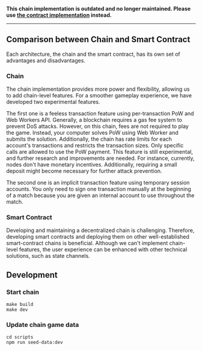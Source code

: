 **This chain implementation is outdated and no longer maintained. Please use [the contract implementation](../contract/README.md) instead.**

---

## Comparison between Chain and Smart Contract

Each architecture, the chain and the smart contract, has its own set of advantages and disadvantages.

### Chain

The chain implementation provides more power and flexibility, allowing us to add chain-level features. For a smoother gameplay experience, we have developed two experimental features.

The first one is a feeless transaction feature using per-transaction PoW and Web Workers API. Generally, a blockchain requires a gas fee system to prevent DoS attacks. However, on this chain, fees are not required to play the game. Instead, your computer solves PoW using Web Worker and submits the solution. Additionally, the chain has rate limits for each account's transactions and restricts the transaction sizes. Only specific calls are allowed to use the PoW payment. This feature is still experimental, and further research and improvements are needed. For instance, currently, nodes don't have monetary incentives. Additionally, requiring a small deposit might become necessary for further attack prevention.

The second one is an implicit transaction feature using temporary session accounts. You only need to sign one transaction manually at the beginning of a match because you are given an internal account to use throughout the match.

### Smart Contract

Developing and maintaining a decentralized chain is challenging. Therefore, developing smart contracts and deploying them on other well-established smart-contract chains is beneficial. Although we can't implement chain-level features, the user experience can be enhanced with other technical solutions, such as state channels.

## Development

### Start chain

```
make build
make dev
```

### Update chain game data

```
cd scripts
npm run seed-data:dev
```
